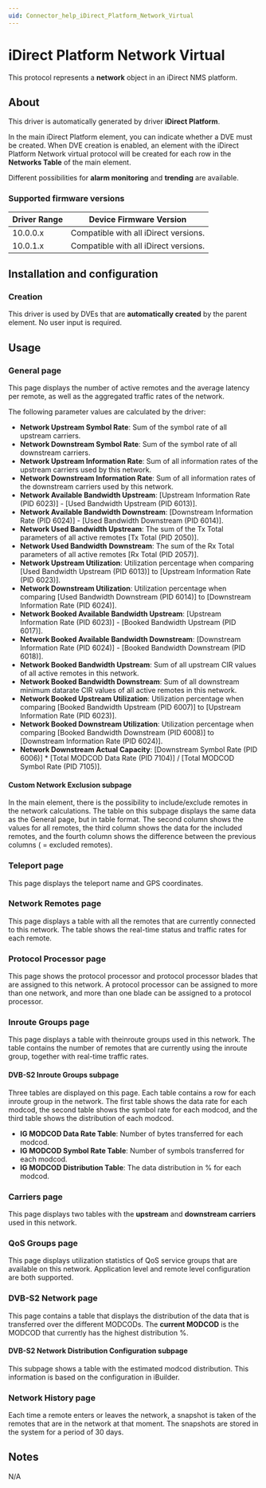 ```yaml
---
uid: Connector_help_iDirect_Platform_Network_Virtual
---
```


# iDirect Platform Network Virtual

This protocol represents a **network** object in an iDirect NMS platform.

## About

This driver is automatically generated by driver **iDirect Platform**.

In the main iDirect Platform element, you can indicate whether a DVE must be created. When DVE creation is enabled, an element with the iDirect Platform Network virtual protocol will be created for each row in the **Networks Table** of the main element.

Different possibilities for **alarm monitoring** and **trending** are available.

### Supported firmware versions

| **Driver Range** | **Device Firmware Version**           |
|------------------|---------------------------------------|
| 10.0.0.x         | Compatible with all iDirect versions. |
| 10.0.1.x         | Compatible with all iDirect versions. |

## Installation and configuration

### Creation

This driver is used by DVEs that are **automatically created** by the parent element. No user input is required.

## Usage

### General page

This page displays the number of active remotes and the average latency per remote, as well as the aggregated traffic rates of the network.

The following parameter values are calculated by the driver:

- **Network Upstream Symbol Rate**: Sum of the symbol rate of all upstream carriers.
- **Network Downstream Symbol Rate**: Sum of the symbol rate of all downstream carriers.
- **Network Upstream Information Rate**: Sum of all information rates of the upstream carriers used by this network.
- **Network Downstream Information Rate**: Sum of all information rates of the downstream carriers used by this network.
- **Network Available Bandwidth Upstream**: \[Upstream Information Rate (PID 6023)\] - \[Used Bandwidth Upstream (PID 6013)\].
- **Network Available Bandwidth Downstream**: \[Downstream Information Rate (PID 6024)\] - \[Used Bandwidth Downstream (PID 6014)\].
- **Network Used Bandwidth Upstream**: The sum of the Tx Total parameters of all active remotes \[Tx Total (PID 2050)\].
- **Network Used Bandwidth** **Downstream**: The sum of the Rx Total parameters of all active remotes \[Rx Total (PID 2057)\].
- **Network Upstream Utilization**: Utilization percentage when comparing \[Used Bandwidth Upstream (PID 6013)\] to \[Upstream Information Rate (PID 6023)\].
- **Network Downstream Utilization**: Utilization percentage when comparing \[Used Bandwidth Downstream (PID 6014)\] to \[Downstream Information Rate (PID 6024)\].
- **Network Booked Available Bandwidth Upstream**: \[Upstream Information Rate (PID 6023)\] - \[Booked Bandwidth Upstream (PID 6017)\].
- **Network Booked Available Bandwidth Downstream**: \[Downstream Information Rate (PID 6024)\] - \[Booked Bandwidth Downstream (PID 6018)\].
- **Network Booked Bandwidth Upstream**: Sum of all upstream CIR values of all active remotes in this network.
- **Network Booked Bandwidth Downstream**: Sum of all downstream minimum datarate CIR values of all active remotes in this network.
- **Network Booked Upstream Utilization**: Utilization percentage when comparing \[Booked Bandwidth Upstream (PID 6007)\] to \[Upstream Information Rate (PID 6023)\].
- **Network Booked Downstream Utilization**: Utilization percentage when comparing \[Booked Bandwidth Downstream (PID 6008)\] to \[Downstream Information Rate (PID 6024)\].
- **Network Downstream Actual Capacity**: \[Downstream Symbol Rate (PID 6006)\] \* \[Total MODCOD Data Rate (PID 7104)\] / \[Total MODCOD Symbol Rate (PID 7105)\].

#### Custom Network Exclusion subpage

In the main element, there is the possibility to include/exclude remotes in the network calculations. The table on this subpage displays the same data as the General page, but in table format. The second column shows the values for all remotes, the third column shows the data for the included remotes, and the fourth column shows the difference between the previous columns ( = excluded remotes).

### Teleport page

This page displays the teleport name and GPS coordinates.

### Network Remotes page

This page displays a table with all the remotes that are currently connected to this network. The table shows the real-time status and traffic rates for each remote.

### Protocol Processor page

This page shows the protocol processor and protocol processor blades that are assigned to this network. A protocol processor can be assigned to more than one network, and more than one blade can be assigned to a protocol processor.

### Inroute Groups page

This page displays a table with theinroute groups used in this network. The table contains the number of remotes that are currently using the inroute group, together with real-time traffic rates.

#### DVB-S2 Inroute Groups subpage

Three tables are displayed on this page. Each table contains a row for each inroute group in the network. The first table shows the data rate for each modcod, the second table shows the symbol rate for each modcod, and the third table shows the distribution of each modcod.

- **IG MODCOD Data Rate Table**: Number of bytes transferred for each modcod.
- **IG MODCOD Symbol Rate Table**: Number of symbols transferred for each modcod.
- **IG MODCOD Distribution Table**: The data distribution in % for each modcod.

### Carriers page

This page displays two tables with the **upstream** and **downstream carriers** used in this network.

### QoS Groups page

This page displays utilization statistics of QoS service groups that are available on this network. Application level and remote level configuration are both supported.

### DVB-S2 Network page

This page contains a table that displays the distribution of the data that is transferred over the different MODCODs. The **current MODCOD** is the MODCOD that currently has the highest distribution %.

#### DVB-S2 Network Distribution Configuration subpage

This subpage shows a table with the estimated modcod distribution. This information is based on the configuration in iBuilder.

### Network History page

Each time a remote enters or leaves the network, a snapshot is taken of the remotes that are in the network at that moment. The snapshots are stored in the system for a period of 30 days.

## Notes

N/A
